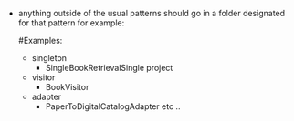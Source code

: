 - anything outside of the usual patterns should go in a folder designated for that pattern for example:

    #Examples:

    - singleton
        - SingleBookRetrievalSingle project
    - visitor
        - BookVisitor
    - adapter
        - PaperToDigitalCatalogAdapter
      etc ..
